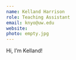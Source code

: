 ```yaml
---
name: Kelland Harrison
role: Teaching Assistant
email: knyo@uw.edu
website:
photo: empty.jpg
---
```


Hi, I’m Kelland!
